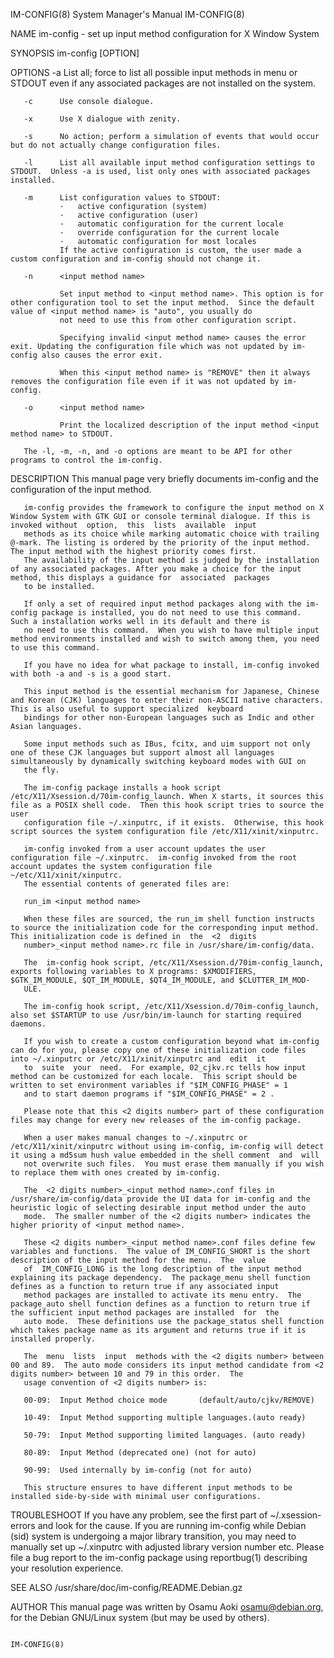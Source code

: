 IM-CONFIG(8)                                                                            System Manager's Manual                                                                           IM-CONFIG(8)

NAME
       im-config - set up input method configuration for X Window System

SYNOPSIS
       im-config [OPTION]

OPTIONS
       -a      List all; force to list all possible input methods in menu or STDOUT even if any associated packages are not installed on the system.

       -c      Use console dialogue.

       -x      Use X dialogue with zenity.

       -s      No action; perform a simulation of events that would occur but do not actually change configuration files.

       -l      List all available input method configuration settings to STDOUT.  Unless -a is used, list only ones with associated packages installed.

       -m      List configuration values to STDOUT:
               ·   active configuration (system)
               ·   active configuration (user)
               ·   automatic configuration for the current locale
               ·   override configuration for the current locale
               ·   automatic configuration for most locales
               If the active configuration is custom, the user made a custom configuration and im-config should not change it.

       -n      <input method name>

               Set input method to <input method name>. This option is for other configuration tool to set the input method.  Since the default value of <input method name> is "auto", you usually do
               not need to use this from other configuration script.

               Specifying invalid <input method name> causes the error exit. Updating the configuration file which was not updated by im-config also causes the error exit.

               When this <input method name> is "REMOVE" then it always removes the configuration file even if it was not updated by im-config.

       -o      <input method name>

               Print the localized description of the input method <input method name> to STDOUT.

       The -l, -m, -n, and -o options are meant to be API for other programs to control the im-config.

DESCRIPTION
       This manual page very briefly documents im-config and the configuration of the input method.

       im-config provides the framework to configure the input method on X Window System with GTK GUI or console terminal dialogue. If this is invoked without  option,  this  lists  available  input
       methods as its choice while marking automatic choice with trailing @-mark. The listing is ordered by the priority of the input method.  The input method with the highest priority comes first.
       The availability of the input method is judged by the installation of any associated packages. After you make a choice for the input method, this displays a guidance for  associated  packages
       to be installed.

       If only a set of required input method packages along with the im-config package is installed, you do not need to use this command.  Such a installation works well in its default and there is
       no need to use this command.  When you wish to have multiple input method environments installed and wish to switch among them, you need to use this command.

       If you have no idea for what package to install, im-config invoked with both -a and -s is a good start.

       This input method is the essential mechanism for Japanese, Chinese and Korean (CJK) languages to enter their non-ASCII native characters.  This is also useful to support specialized  keyboard
       bindings for other non-European languages such as Indic and other Asian languages.

       Some input methods such as IBus, fcitx, and uim support not only one of these CJK languages but support almost all languages simultaneously by dynamically switching keyboard modes with GUI on
       the fly.

       The im-config package installs a hook script /etc/X11/Xsession.d/70im-config_launch. When X starts, it sources this file as a POSIX shell code.  Then this hook script tries to source the user
       configuration file ~/.xinputrc, if it exists.  Otherwise, this hook script sources the system configuration file /etc/X11/xinit/xinputrc.

       im-config invoked from a user account updates the user configuration file ~/.xinputrc.  im-config invoked from the root account updates the system configuration file ~/etc/X11/xinit/xinputrc.
       The essential contents of generated files are:

       run_im <input method name>

       When these files are sourced, the run_im shell function instructs to source the initialization code for the corresponding input method. This initialization code is defined in  the  <2  digits
       number>_<input method name>.rc file in /usr/share/im-config/data.

       The  im-config hook script, /etc/X11/Xsession.d/70im-config_launch, exports following variables to X programs: $XMODIFIERS, $GTK_IM_MODULE, $QT_IM_MODULE, $QT4_IM_MODULE, and $CLUTTER_IM_MOD‐
       ULE.

       The im-config hook script, /etc/X11/Xsession.d/70im-config_launch, also set $STARTUP to use /usr/bin/im-launch for starting required daemons.

       If you wish to create a custom configuration beyond what im-config can do for you, please copy one of these initialization code files into ~/.xinputrc or /etc/X11/xinit/xinputrc and  edit  it
       to  suite  your  need.  For example, 02_cjkv.rc tells how input method can be customized for each locale.  This script should be written to set environment variables if "$IM_CONFIG_PHASE" = 1
       and to start daemon programs if "$IM_CONFIG_PHASE" = 2 .

       Please note that this <2 digits number> part of these configuration files may change for every new releases of the im-config package.

       When a user makes manual changes to ~/.xinputrc or /etc/X11/xinit/xinputrc without using im-config, im-config will detect it using a md5sum hush value embedded in the shell comment  and  will
       not overwrite such files.  You must erase them manually if you wish to replace them with ones created by im-config.

       The  <2 digits number>_<input method name>.conf files in /usr/share/im-config/data provide the UI data for im-config and the heuristic logic of selecting desirable input method under the auto
       mode.  The smaller number of the <2 digits number> indicates the higher priority of <input method name>.

       These <2 digits number>_<input method name>.conf files define few variables and functions.  The value of IM_CONFIG_SHORT is the short description of the input method for the menu.  The  value
       of  IM_CONFIG_LONG is the long description of the input method explaining its package dependency.  The package_menu shell function defines as a function to return true if any associated input
       method packages are installed to activate its menu entry.  The package_auto shell function defines as a function to return true if the sufficient input method packages are installed  for  the
       auto mode.  These definitions use the package_status shell function which takes package name as its argument and returns true if it is installed properly.

       The  menu  lists  input  methods with the <2 digits number> between 00 and 89.  The auto mode considers its input method candidate from <2 digits number> between 10 and 79 in this order.  The
       usage convention of <2 digits number> is:

       00-09:  Input Method choice mode       (default/auto/cjkv/REMOVE)

       10-49:  Input Method supporting multiple languages.(auto ready)

       50-79:  Input Method supporting limited languages. (auto ready)

       80-89:  Input Method (deprecated one) (not for auto)

       90-99:  Used internally by im-config (not for auto)

       This structure ensures to have different input methods to be installed side-by-side with minimal user configurations.

TROUBLESHOOT
       If you have any problem, see the first part of ~/.xsession-errors and look for the cause.  If you are running im-config while Debian (sid) system is undergoing a major library transition, you
       may need to manually set up ~/.xinputrc with adjusted library version number etc.  Please file a bug report to the im-config package using reportbug(1) describing your resolution experience.

SEE ALSO
       /usr/share/doc/im-config/README.Debian.gz

AUTHOR
       This manual page was written by Osamu Aoki <osamu@debian.org>, for the Debian GNU/Linux system (but may be used by others).

                                                                                                                                                                                          IM-CONFIG(8)

